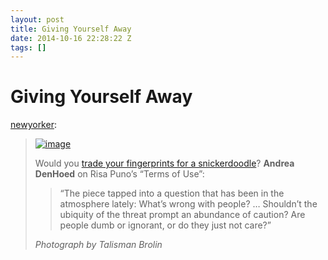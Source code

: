 ```yaml
---
layout: post
title: Giving Yourself Away
date: 2014-10-16 22:28:22 Z
tags: []
---
```

# Giving Yourself Away

[newyorker](http://newyorker.tumblr.com/post/100182791377/giving-yourself-away):

> [![image](https://66.media.tumblr.com/6bc1191d1f1bbdc9e7be1d02ca345253/tumblr_inline_pk3oxaxGor1snpcgy_540.jpg)](http://www.newyorker.com/culture/culture-desk/giving-away-personal-data-online?utm_source=tny&utm_campaign=generalsocial&utm_medium=tumblr&mbid=social_tumblr)
> 
> Would you [trade your fingerprints for a snickerdoodle](http://www.newyorker.com/culture/culture-desk/giving-away-personal-data-online?utm_source=tny&utm_campaign=generalsocial&utm_medium=tumblr&mbid=social_tumblr)? **Andrea DenHoed** on Risa Puno’s “Terms of Use”: 
> 
> > “The piece tapped into a question that has been in the atmosphere lately: What’s wrong with people? … Shouldn’t the ubiquity of the threat prompt an abundance of caution? Are people dumb or ignorant, or do they just not care?”
> 
> _Photograph by Talisman Brolin_
